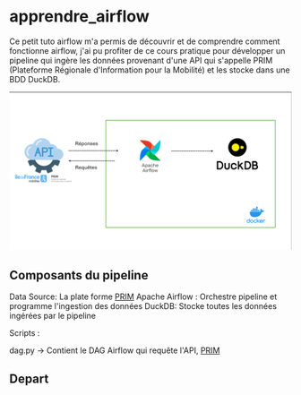 # apprendre_airflow
Ce petit tuto airflow m'a permis de découvrir et de comprendre comment fonctionne airflow, j'ai pu profiter de ce cours pratique pour développer un pipeline qui ingère les données provenant d'une API qui s'appelle PRIM (Plateforme Régionale d'Information pour la Mobilité) et les stocke dans une BDD DuckDB.

![IMAGE_PIPELINE](images/image_pipeline.png)

## Composants du pipeline

Data Source: La plate forme [PRIM](https://prim.iledefrance-mobilites.fr/)
Apache Airflow : Orchestre pipeline et programme l'ingestion des données
DuckDB: Stocke toutes les données ingérées par le pipeline

Scripts :

dag.py -> Contient le DAG Airflow qui requête l'API, [PRIM](https://prim.iledefrance-mobilites.fr/)

## Depart



